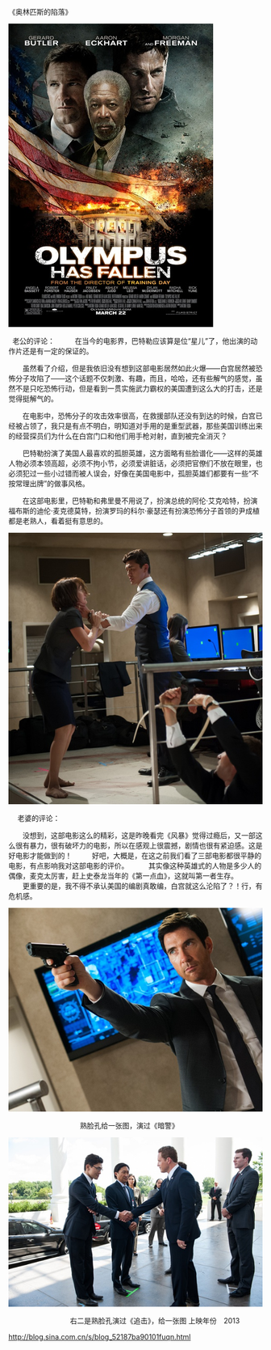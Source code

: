 《奥林匹斯的陷落》

			
![](./img/001vda4xty6Gh1KbLpUaa&690.jpg)

 
老公的评论：
 
　　在当今的电影界，巴特勒应该算是位“星儿”了，他出演的动作片还是有一定的保证的。
 

　　虽然看了介绍，但是我依旧没有想到这部电影居然如此火爆——白宫居然被恐怖分子攻陷了——这个话题不仅刺激、有趣，而且，哈哈，还有些解气的感觉，虽然不是只吃恐怖行动，但是看到一贯实施武力霸权的美国遭到这么大的打击，还是觉得挺解气的。
 

　　在电影中，恐怖分子的攻击效率很高，在救援部队还没有到达的时候，白宫已经被占领了，我只是有点不明白，明知道对手用的是重型武器，那些美国训练出来的经营探员们为什么在白宫门口和他们用手枪对射，直到被完全消灭？
 

　　巴特勒扮演了美国人最喜欢的孤胆英雄，这方面略有些脸谱化——这样的英雄人物必须本领高超，必须不拘小节，必须爱讲脏话，必须把官僚们不放在眼里，也必须犯过一些小过错而被人误会，好像在美国电影中，孤胆英雄们都要有一些“不按常理出牌”的做事风格。
 

　　在这部电影里，巴特勒和弗里曼不用说了，扮演总统的阿伦·艾克哈特，扮演福布斯的迪伦·麦克德莫特，扮演罗玛的科尔·豪瑟还有扮演恐怖分子首领的尹成植都是老熟人，看着挺有意思的。


![](./img/001vda4xty6Gh1NeLmHfb&690.jpg)

　
老婆的评论：
 

　　没想到，这部电影这么的精彩，这是昨晚看完《风暴》觉得过瘾后，又一部这么很有暴力，很有破坏力的电影，所以在感观上很震撼，剧情也很有紧迫感。这是好电影才能做到的！
 
　　好吧，大概是，在这之前我们看了三部电影都很平静的电影，有点影响我对这部电影的评价。
 
　　其实像这种英雄式的人物是多少人的偶像，麦克太厉害，赶上史泰龙当年的《第一点血》，这就叫第一者生存。
 
　　更重要的是，我不得不承认美国的编剧真敢编，白宫就这么沦陷了？！行，有危机感。

![](./img/001vda4xty6Gh1QwYVG48&690.jpg)


                                   
熟脸孔给一张图，演过《暗警》

![](./img/001vda4xty6Gh1SDwdP21&690.jpg)


                              
右二是熟脸孔演过《追击》，给一张图
上映年份　2013							
		
http://blog.sina.com.cn/s/blog_52187ba90101fuqn.html
